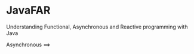 # JavaFAR
Understanding
Functional, Asynchronous and Reactive
programming with Java


Asynchronous ==> 

 

